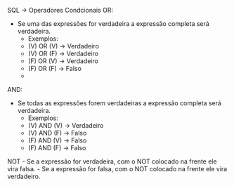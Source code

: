 SQL -> Operadores Condcionais
OR:

- Se uma das expressões for verdadeira a expressão completa será verdadeira.
    - Exemplos:
    - (V) OR (V) → Verdadeiro
    - (V) OR (F) → Verdadeiro
    - (F) OR (V) → Verdadeiro
    - (F) OR (F) → Falso
    - 
AND:
- Se todas as expressões forem verdadeiras a expressão completa será verdadeira.
    - Exemplos:
    - (V) AND (V) → Verdadeiro
    - (V) AND (F) → Falso
    - (F) AND (V) → Falso
    - (F) AND (F) → Falso
    
NOT
    - Se a expressão for verdadeira, com o NOT colocado na frente ele vira falsa.
    - Se a expressão for falsa, com o NOT colocado na frente ele vira verdadeiro.

